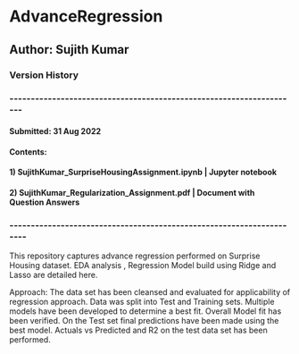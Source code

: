 # AdvanceRegression
## Author: Sujith Kumar
###
### Version History
### --------------------------------------------------------------------
#### Submitted: 31 Aug 2022
#### Contents: 
#### 1) SujithKumar_SurpriseHousingAssignment.ipynb   | Jupyter notebook
#### 2) SujithKumar_Regularization_Assignment.pdf   | Document with Question Answers
### ---------------------------------------------------------------------
This repository captures advance regression performed on Surprise Housing dataset. 
EDA analysis , Regression Model build using Ridge and Lasso are detailed here.


Approach:
The data set has been cleansed and evaluated for applicability of regression approach.
Data was split into Test and Training sets.
Multiple models have been developed to determine a best fit.
Overall Model fit has been verified.
On the Test set final predictions have been made using the best model. 
Actuals vs Predicted and R2 on the test data set has been performed.

